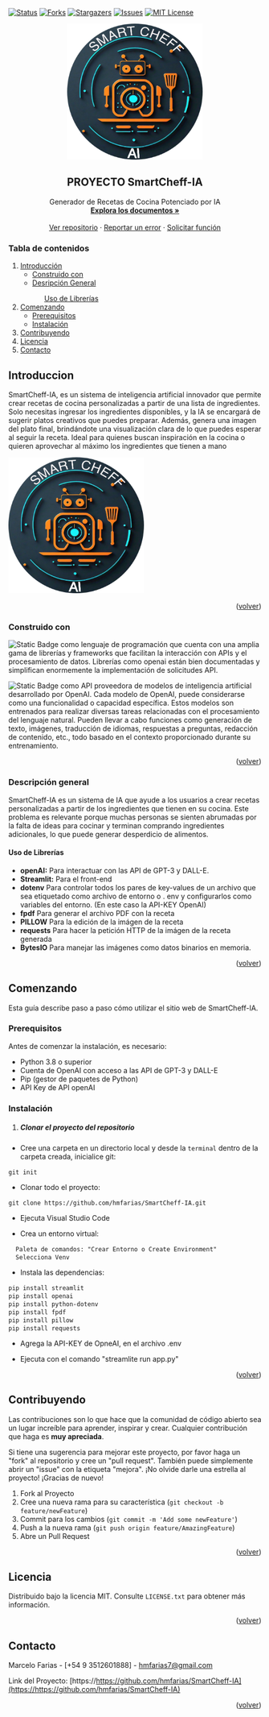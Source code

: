[![Status][statuss-shield]][statuss-url]
[![Forks][forks-shield]][forks-url]
[![Stargazers][stars-shield]][stars-url]
[![Issues][issues-shield]][issues-url]
[![MIT License][license-shield]][license-url]

<!-- PROJECT LOGO -->
<div align="center">
  <a href="https://github.com/hmfarias/SmartCheff-IA">
    <img src="https://github.com/hmfarias/SmartCheff-IA/blob/main/LOGO.png" alt="Logo" width="270" height="270">
  </a>
  <h2 align="center">PROYECTO SmartCheff-IA</h2>

  <p align="center">
    Generador de Recetas de Cocina Potenciado por IA
    <br />
    <a href="https://github.com/hmfarias/SmartCheff-IA"><strong>Explora los documentos »</strong></a>
    <br />
    <br />
    <a href="https://github.com/hmfarias/SmartCheff-IA">Ver repositorio</a>
    ·
    <a href="https://github.com/hmfarias/SmartCheff-IA/issues">Reportar un error</a>
    ·
    <a href="https://github.com/hmfarias/SmartCheff-IA/issues">Solicitar función</a>
  </p>


  
</div>

<!-- TABLE OF CONTENTS -->

### Tabla de contenidos

  <ol>
    <li>
      <a href="#introduccion">Introducción</a>
      <ul>
        <li><a href="#construido-con">Construido con</a></li>
        <li><a href="#descripción-general">Desripción General</a></li>
          <ul><a href="#uso-de-librerías">Uso de Librerías</a></ul>
      </ul>
    </li>
    <li>
      <a href="#comenzando">Comenzando</a>
      <ul>
        <li><a href="#prerequisitos">Prerequisitos</a></li>
        <li><a href="#instalación">Instalación</a></li>
      </ul>
    </li>
    <li><a href="#contribuyendo">Contribuyendo</a></li>
    <li><a href="#licencia">Licencia</a></li>
    <li><a href="#contacto">Contacto</a></li>
  </ol>

<!-- ABOUT THE PROJECT -->

## Introduccion

SmartCheff-IA, es un sistema de inteligencia artificial innovador que permite crear recetas de cocina personalizadas a partir de una lista de ingredientes. Solo necesitas ingresar los ingredientes disponibles, y la IA se encargará de sugerir platos creativos que puedes preparar. Además, genera una imagen del plato final, brindándote una visualización clara de lo que puedes esperar al seguir la receta. Ideal para quienes buscan inspiración en la cocina o quieren aprovechar al máximo los ingredientes que tienen a mano

<img src="https://github.com/hmfarias/SmartCheff-IA/blob/main/LOGO.png" alt="Logo" width="270" height="270">
    
<p align="right">(<a href="#tabla-de-contenidos">volver</a>)</p>

### Construido con

![Static Badge](https://img.shields.io/badge/Python-green?style=for-the-badge) como lenguaje de programación que cuenta con una amplia gama de librerías y frameworks que facilitan la interacción con APIs y el procesamiento de datos. Librerías como openai están bien documentadas y simplifican enormemente la implementación de solicitudes API.

![Static Badge](https://img.shields.io/badge/APIOpenAI-blue?style=for-the-badge) como API proveedora de modelos de inteligencia artificial desarrollado por OpenAI. Cada modelo de OpenAI, puede considerarse como una funcionalidad o capacidad específica. Estos modelos son entrenados para realizar diversas tareas relacionadas con el procesamiento del lenguaje natural. Pueden llevar a cabo funciones como generación de texto, imágenes, traducción de idiomas, respuestas a preguntas, redacción de contenido, etc., todo basado en el contexto proporcionado durante su entrenamiento.

<p align="right">(<a href="#tabla-de-contenidos">volver</a>)</p>

### Descripción general

SmartCheff-IA es un sistema de IA que ayude a los usuarios a crear recetas personalizadas a partir de los ingredientes que tienen en su cocina. Este problema es relevante porque muchas personas se sienten abrumadas por la falta de ideas para cocinar y terminan comprando ingredientes adicionales, lo que puede generar desperdicio de alimentos.


#### Uso de Librerías

- **openAI:** Para interactuar con las API de GPT-3 y DALL-E.
- **Streamlit:** Para el front-end
- **dotenv** Para controlar todos los pares de key-values de un archivo que sea etiquetado como archivo de entorno o . env y configurarlos como variables del entorno. (En este caso la API-KEY OpenAI)
- **fpdf** Para generar el archivo PDF con la receta
- **PILLOW** Para la edición de la imágen de la receta
- **requests** Para hacer la petición HTTP de la imágen de la receta generada
- **BytesIO**  Para manejar las imágenes como datos binarios en memoria.

<p align="right">(<a href="#tabla-de-contenidos">volver</a>)</p>

<!-- GETTING STARTED -->

## Comenzando

Esta guía describe paso a paso cómo utilizar el sitio web de SmartCheff-IA.

### Prerequisitos

Antes de comenzar la instalación, es necesario:

- Python 3.8 o superior
- Cuenta de OpenAI con acceso a las API de GPT-3 y DALL-E
- Pip (gestor de paquetes de Python)
- API Key de API openAI

### Instalación 

1. ##### Clonar el proyecto del repositorio

- Cree una carpeta en un directorio local y desde la `terminal` dentro de la carpeta creada, inicialice git:

```
git init
```

- Clonar todo el proyecto:

```
git clone https://github.com/hmfarias/SmartCheff-IA.git
```

- Ejecuta Visual Studio Code

- Crea un entorno virtual:
```
  Paleta de comandos: "Crear Entorno o Create Environment"
  Selecciona Venv
```

- Instala las dependencias:
```
pip install streamlit
pip install openai
pip install python-dotenv
pip install fpdf
pip install pillow
pip install requests

```
- Agrega la API-KEY de OpneAI, en el archivo .env

- Ejecuta con el comando "streamlite run app.py"
  
<p align="right">(<a href="#tabla-de-contenidos">volver</a>)</p>
    
<!-- CONTRIBUTING -->

## Contribuyendo

Las contribuciones son lo que hace que la comunidad de código abierto sea un lugar increíble para aprender, inspirar y crear. Cualquier contribución que haga es **muy apreciada**.

Si tiene una sugerencia para mejorar este proyecto, por favor haga un "fork" al repositorio y cree un "pull request". También puede simplemente abrir un "issue" con la etiqueta "mejora".
¡No olvide darle una estrella al proyecto! ¡Gracias de nuevo!

1. Fork al Proyecto
2. Cree una nueva rama para su característica (`git checkout -b feature/newFeature`)
3. Commit para los cambios (`git commit -m 'Add some newFeature'`)
4. Push a la nueva rama (`git push origin feature/AmazingFeature`)
5. Abre un Pull Request

<p align="right">(<a href="#tabla-de-contenidos">volver</a>)</p>

<!-- LICENSE -->

## Licencia

Distribuido bajo la licencia MIT. Consulte `LICENSE.txt` para obtener más información.

<p align="right">(<a href="#tabla-de-contenidos">volver</a>)</p>

<!-- CONTACT -->

## Contacto

Marcelo Farias - [+54 9 3512601888] - hmfarias7@gmail.com

Link del Proyecto: [https://https://github.com/hmfarias/SmartCheff-IA](https://https://github.com/hmfarias/SmartCheff-IA)

<p align="right">(<a href="#tabla-de-contenidos">volver</a>)</p>

<!-- ACKNOWLEDGMENTS -->

<!-- MARKDOWN LINKS & IMAGES -->

<!-- [statuss-shield]: https://img.shields.io/badge/STATUS-Developing-green -->

[statuss-shield]: https://img.shields.io/badge/STATUSS-finished-green
[statuss-url]: https://https://github.com/hmfarias/SmartCheff-IA#readme
[forks-shield]: https://img.shields.io/github/forks/hmfarias/SmartCheff-IA
[forks-url]: https://github.com/hmfarias/SmartCheff-IA/network/members
[stars-shield]: https://img.shields.io/github/stars/hmfarias/SmartCheff-IA
[stars-url]: https://github.com/hmfarias/SmartCheff-IA/stargazers
[issues-shield]: https://img.shields.io/github/issues/hmfarias/SmartCheff-IA
[issues-url]: https://github.com/hmfarias/SmartCheff-IA/issues
[license-shield]: https://img.shields.io/github/license/othneildrew/Best-README-Template.svg
[license-url]: https://github.com/hmfarias/SmartCheff-IA/blob/master/LICENSE.txt
[product-screenshot]: https://github.com/hmfarias/SmartCheff-IA/blob/main/assets/images/screenShot.webp
[product-screenshot-navbar]: https://github.com/hmfarias/SmartCheff-IA/blob/main/assets/images/navbar.webp
[others-url]: https://github.com/hmfarias/SmartCheff-IA





